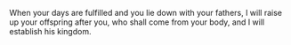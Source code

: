 When your days are fulfilled and you lie down with your fathers, I will raise up your offspring after you, who shall come from your body, and I will establish his kingdom.
